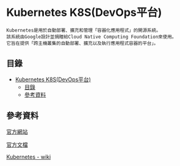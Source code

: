 # Kubernetes K8S(DevOps平台)

```
Kubernetes是用於自動部署、擴充和管理「容器化應用程式」的開源系統。
該系統由Google設計並捐贈給Cloud Native Computing Foundation來使用。
它旨在提供「跨主機叢集的自動部署、擴充以及執行應用程式容器的平台」。
```

## 目錄

- [Kubernetes K8S(DevOps平台)](#kubernetes-k8sdevops平台)
	- [目錄](#目錄)
	- [參考資料](#參考資料)

## 參考資料

[官方網站](https://kubernetes.io/)

[官方文檔](https://kubernetes.io/zh-cn/docs/home/)

[Kubernetes - wiki](https://zh.wikipedia.org/zh-tw/Kubernetes)
